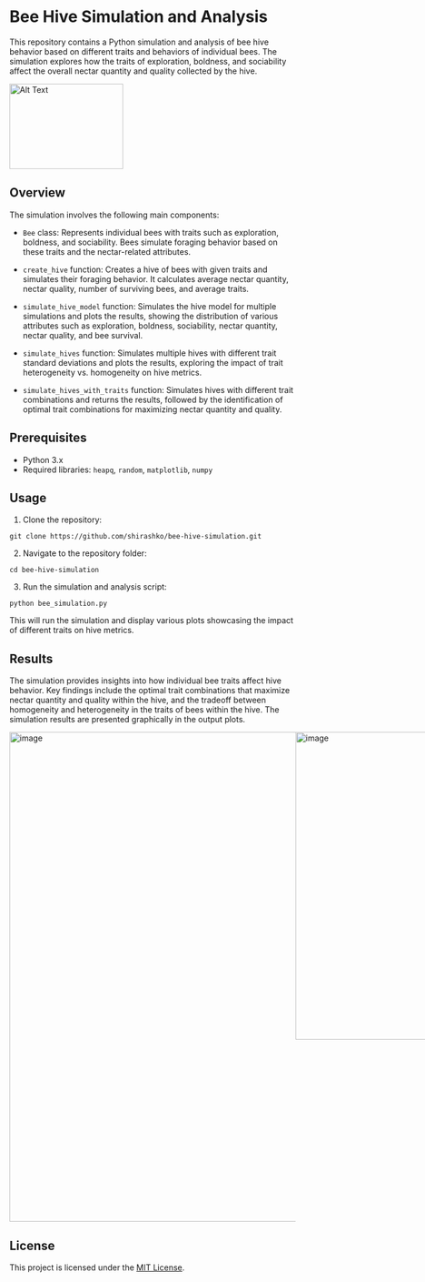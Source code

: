 # Bee Hive Simulation and Analysis

This repository contains a Python simulation and analysis of bee hive behavior based on different traits and behaviors of individual bees. The simulation explores how the traits of exploration, boldness, and sociability affect the overall nectar quantity and quality collected by the hive.

<img src="https://img.freepik.com/free-vector/cute-bee-flying-cartoon-vector-icon-illustration-animal-nature-icon-concept-isolated-premium-vector_138676-6016.jpg" alt="Alt Text" width="200px" height="150px">


## Overview

The simulation involves the following main components:

- `Bee` class: Represents individual bees with traits such as exploration, boldness, and sociability. Bees simulate foraging behavior based on these traits and the nectar-related attributes.

- `create_hive` function: Creates a hive of bees with given traits and simulates their foraging behavior. It calculates average nectar quantity, nectar quality, number of surviving bees, and average traits.

- `simulate_hive_model` function: Simulates the hive model for multiple simulations and plots the results, showing the distribution of various attributes such as exploration, boldness, sociability, nectar quantity, nectar quality, and bee survival.

- `simulate_hives` function: Simulates multiple hives with different trait standard deviations and plots the results, exploring the impact of trait heterogeneity vs. homogeneity on hive metrics.

- `simulate_hives_with_traits` function: Simulates hives with different trait combinations and returns the results, followed by the identification of optimal trait combinations for maximizing nectar quantity and quality.

## Prerequisites

- Python 3.x
- Required libraries: `heapq`, `random`, `matplotlib`, `numpy`

## Usage

1. Clone the repository:

```
git clone https://github.com/shirashko/bee-hive-simulation.git
```

2. Navigate to the repository folder:

```
cd bee-hive-simulation
```

3. Run the simulation and analysis script:

```
python bee_simulation.py
```

This will run the simulation and display various plots showcasing the impact of different traits on hive metrics.

## Results

The simulation provides insights into how individual bee traits affect hive behavior. Key findings include the optimal trait combinations that maximize nectar quantity and quality within the hive, and the tradeoff between homogeneity and heterogeneity in the traits of bees within the hive. The simulation results are presented graphically in the output plots.
<div style="display: flex; justify-content: space-between;">
    <img width="861" alt="image" src="https://github.com/shirashko/cognitionAndComputationInAnimals/assets/130151997/9a3faf30-d4ef-4c37-a70f-cf71d2ccfb63">
    <img width="541" alt="image" src="https://github.com/shirashko/cognitionAndComputationInAnimals/assets/130151997/026ae671-a585-44e8-b0e0-d66b481ed250">
</div>




## License

This project is licensed under the [MIT License](LICENSE).
